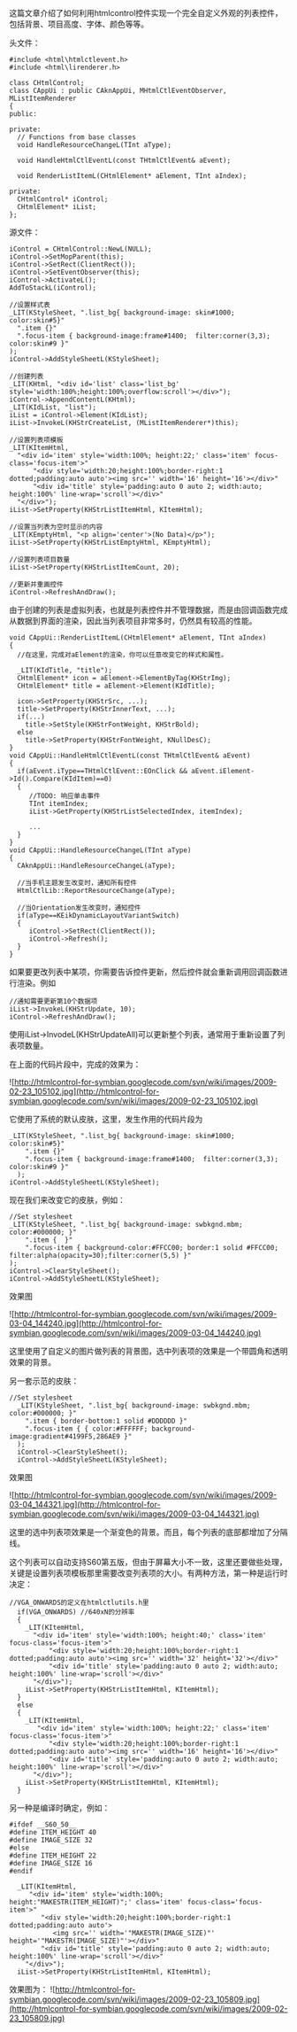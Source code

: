 这篇文章介绍了如何利用htmlcontrol控件实现一个完全自定义外观的列表控件，包括背景、项目高度、字体、颜色等等。

头文件：
```
#include <html\htmlctlevent.h>
#include <html\lirenderer.h>
 
class CHtmlControl;
class CAppUi : public CAknAppUi, MHtmlCtlEventObserver, MListItemRenderer
{
public:
 
private:
  // Functions from base classes
  void HandleResourceChangeL(TInt aType);
 
  void HandleHtmlCtlEventL(const THtmlCtlEvent& aEvent);
 
  void RenderListItemL(CHtmlElement* aElement, TInt aIndex);
	
private:
  CHtmlControl* iControl;
  CHtmlElement* iList;
};
```

源文件：
```
iControl = CHtmlControl::NewL(NULL);
iControl->SetMopParent(this);
iControl->SetRect(ClientRect());
iControl->SetEventObserver(this);
iControl->ActivateL();
AddToStackL(iControl);

//设置样式表
_LIT(KStyleSheet, ".list_bg{ background-image: skin#1000; color:skin#5}"
  ".item {}"
  ".focus-item { background-image:frame#1400;  filter:corner(3,3); color:skin#9 }"
);
iControl->AddStyleSheetL(KStyleSheet);

//创建列表
_LIT(KHtml, "<div id='list' class='list_bg' style='width:100%;height:100%;overflow:scroll'></div>");
iControl->AppendContentL(KHtml);
_LIT(KIdList, "list");
iList = iControl->Element(KIdList);
iList->InvokeL(KHStrCreateList, (MListItemRenderer*)this);

//设置列表项模板
_LIT(KItemHtml, 
  "<div id='item' style='width:100%; height:22;' class='item' focus-class='focus-item'>"
      "<div style='width:20;height:100%;border-right:1 dotted;padding:auto auto'><img src='' width='16' height='16'></div>"
      "<div id='title' style='padding:auto 0 auto 2; width:auto; height:100%' line-wrap='scroll'></div>"
  "</div>");
iList->SetProperty(KHStrListItemHtml, KItemHtml);  

//设置当列表为空时显示的内容
_LIT(KEmptyHtml, "<p align='center'>(No Data)</p>");
iList->SetProperty(KHStrListEmptyHtml, KEmptyHtml);

//设置列表项目数量
iList->SetProperty(KHStrListItemCount, 20);

//更新并重画控件
iControl->RefreshAndDraw();
```

由于创建的列表是虚拟列表，也就是列表控件并不管理数据，而是由回调函数完成从数据到界面的渲染，因此当列表项目非常多时，仍然具有较高的性能。
```
void CAppUi::RenderListItemL(CHtmlElement* aElement, TInt aIndex)
{
  //在这里，完成对aElement的渲染，你可以任意改变它的样式和属性。
 
  _LIT(KIdTitle, "title");
  CHtmlElement* icon = aElement->ElementByTag(KHStrImg);
  CHtmlElement* title = aElement->Element(KIdTitle);
 
  icon->SetProperty(KHStrSrc, ...);
  title->SetProperty(KHStrInnerText, ...);
  if(...)
    title->SetStyle(KHStrFontWeight, KHStrBold);
  else
    title->SetProperty(KHStrFontWeight, KNullDesC);
}
void CAppUi::HandleHtmlCtlEventL(const THtmlCtlEvent& aEvent)
{
  if(aEvent.iType==THtmlCtlEvent::EOnClick && aEvent.iElement->Id().Compare(KIdItem)==0)
  {
     //TODO: 响应单击事件
     TInt itemIndex;
     iList->GetProperty(KHStrListSelectedIndex, itemIndex);
 
     ...
  }
}
void CAppUi::HandleResourceChangeL(TInt aType)
{
  CAknAppUi::HandleResourceChangeL(aType);
	
  //当手机主题发生改变时，通知所有控件
  HtmlCtlLib::ReportResourceChange(aType);
	
  //当Orientation发生改变时，通知控件
  if(aType==KEikDynamicLayoutVariantSwitch)
  {
     iControl->SetRect(ClientRect());
     iControl->Refresh();
  }
}
```

如果要更改列表中某项，你需要告诉控件更新，然后控件就会重新调用回调函数进行渲染。例如
```
//通知需要更新第10个数据项
iList->InvokeL(KHStrUpdate, 10);
iControl->RefreshAndDraw();
```
使用iList->InvodeL(KHStrUpdateAll)可以更新整个列表，通常用于重新设置了列表项数量。

在上面的代码片段中，完成的效果为：

![http://htmlcontrol-for-symbian.googlecode.com/svn/wiki/images/2009-02-23_105102.jpg](http://htmlcontrol-for-symbian.googlecode.com/svn/wiki/images/2009-02-23_105102.jpg)

它使用了系统的默认皮肤，这里，发生作用的代码片段为
```
_LIT(KStyleSheet, ".list_bg{ background-image: skin#1000; color:skin#5}"
    ".item {}"
    ".focus-item { background-image:frame#1400;  filter:corner(3,3); color:skin#9 }"
  );
iControl->AddStyleSheetL(KStyleSheet);
```

现在我们来改变它的皮肤，例如：
```
//Set stylesheet
_LIT(KStyleSheet, ".list_bg{ background-image: swbkgnd.mbm; color:#000000; }"
    ".item {  }"
    ".focus-item { background-color:#FFCC00; border:1 solid #FFCC00; filter:alpha(opacity=30);filter:corner(5,5) }"
);
iControl->ClearStyleSheet();
iControl->AddStyleSheetL(KStyleSheet);
```

效果图

![http://htmlcontrol-for-symbian.googlecode.com/svn/wiki/images/2009-03-04_144240.jpg](http://htmlcontrol-for-symbian.googlecode.com/svn/wiki/images/2009-03-04_144240.jpg)

这里使用了自定义的图片做列表的背景图，选中列表项的效果是一个带圆角和透明效果的背景。

另一套示范的皮肤：
```
//Set stylesheet
  _LIT(KStyleSheet, ".list_bg{ background-image: swbkgnd.mbm; color:#000000; }"
    ".item { border-bottom:1 solid #DDDDDD }"
    ".focus-item { { color:#FFFFFF; background-image:gradient#4199F5,286AE9 }"
  );
  iControl->ClearStyleSheet();
  iControl->AddStyleSheetL(KStyleSheet);
```

效果图

![http://htmlcontrol-for-symbian.googlecode.com/svn/wiki/images/2009-03-04_144321.jpg](http://htmlcontrol-for-symbian.googlecode.com/svn/wiki/images/2009-03-04_144321.jpg)

这里的选中列表项效果是一个渐变色的背景。而且，每个列表的底部都增加了分隔线。

这个列表可以自动支持S60第五版，但由于屏幕大小不一致，这里还要做些处理，关键是设置列表项模板那里需要改变列表项的大小。有两种方法，第一种是运行时决定：
```
//VGA_ONWARDS的定义在htmlctlutils.h里
  if(VGA_ONWARDS) //640xN的分辨率
  {
    _LIT(KItemHtml, 
      "<div id='item' style='width:100%; height:40;' class='item' focus-class='focus-item'>"
          "<div style='width:20;height:100%;border-right:1 dotted;padding:auto auto'><img src='' width='32' height='32'></div>"
          "<div id='title' style='padding:auto 0 auto 2; width:auto; height:100%' line-wrap='scroll'></div>"
      "</div>");
    iList->SetProperty(KHStrListItemHtml, KItemHtml);  
  }
  else
  {
    _LIT(KItemHtml, 
       "<div id='item' style='width:100%; height:22;' class='item' focus-class='focus-item'>"
          "<div style='width:20;height:100%;border-right:1 dotted;padding:auto auto'><img src='' width='16' height='16'></div>"
          "<div id='title' style='padding:auto 0 auto 2; width:auto; height:100%' line-wrap='scroll'></div>"
      "</div>");
    iList->SetProperty(KHStrListItemHtml, KItemHtml);  
  }
```

另一种是编译时确定，例如：
```
#ifdef __S60_50__
#define ITEM_HEIGHT 40
#define IMAGE_SIZE 32
#else
#define ITEM_HEIGHT 22
#define IMAGE_SIZE 16
#endif
 
  _LIT(KItemHtml, 
     "<div id='item' style='width:100%; height:"MAKESTR(ITEM_HEIGHT)";' class='item' focus-class='focus-item'>"
        "<div style='width:20;height:100%;border-right:1 dotted;padding:auto auto'>
           <img src='' width='"MAKESTR(IMAGE_SIZE)"' height='"MAKESTR(IMAGE_SIZE)"'></div>"
        "<div id='title' style='padding:auto 0 auto 2; width:auto; height:100%' line-wrap='scroll'></div>"
    "</div>");
  iList->SetProperty(KHStrListItemHtml, KItemHtml);
```

效果图为：
![http://htmlcontrol-for-symbian.googlecode.com/svn/wiki/images/2009-02-23_105809.jpg](http://htmlcontrol-for-symbian.googlecode.com/svn/wiki/images/2009-02-23_105809.jpg)